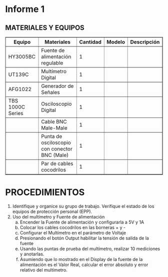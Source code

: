 <h1>Informe 1</h1>
<h2>MATERIALES Y EQUIPOS</h2>

<table border="1">
 <tr>
<th>Equipo</th>
<th>Materiales</th>
<th>Cantidad</th>
<th>Modelo</th>
<th>Descripción</th>
</tr>
<tr>
<td>HY3005BC</td>
<td>Fuente de alimentación regulable</td>
<td>1</td>
<td></td>
 <td></td>
</tr>
<tr>
<td>UT139C</td>
<td>Multímetro Digital</td>
<td>1</td>
<td></td>
<td></td>
</tr>
<tr>
<td>AFG1022</td>
<td>Generador de Señales</td>
<td>1</td>
<td></td>
<td></td>
</tr>
<tr>
<td>TBS 1000C Series</td>
<td>Osciloscopio Digital</td>
<td>1</td>
<td></td>
<td></td>
</tr>
<tr>
<td></td>
<td>Cable BNC Male-Male</td>
<td>1</td>
<td></td>
<td></td>
</tr>
<tr>
<td></td>
<td>Punta de osciloscopio con conector BNC (Male)</td>
<td>1</td>
<td></td>
<td></td>
</tr>
<tr>
<td></td>
<td>Par de cables cocodrilos</td>
<td>1</td>
<td></td>
<td></td>
</tr>
</table>

<h1>PROCEDIMIENTOS</h1>

<ol>
<li>Identifique y organice su grupo de trabajo. Verifique el estado de los equipos de protección personal (EPP).</li>
<li>Uso del multímetro y Fuente de alimentación
<ol type="a">
<li>Encender la Fuente de alimentación y configurarla a 5V y 1A</li>
<li>Colocar los cables cocodrilos en las borneras + y -</li>
<li>Configurar el Multímetro en el parámetro de Voltaje</li>
<li>Presionando el botón Output habilitar la tensión de salida de la fuente</li>
<li>Usando las puntas de prueba del multímetro, realizar 10 mediciones y anotarlas.</li>
<li>Asumiendo que lo mostrado en el Display de la fuente de la alimentación es el Valor Real, calcular el error absoluto y error relativo del multímetro.</li>
</ol>
</li>
</ol>
